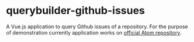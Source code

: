 # querybuilder-github-issues
A Vue.js application to query Github issues of a repository. For the purpose of demonstration currently application works on [official Atom repository](https://github.com/atom/atom/).
